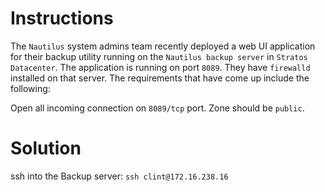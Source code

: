 # Instructions

The `Nautilus` system admins team recently deployed a web UI application for their backup utility running on the `Nautilus backup server` in `Stratos Datacenter`. The application is running on port `8089`. They have `firewalld` installed on that server. The requirements that have come up include the following:

Open all incoming connection  on `8089/tcp` port.  Zone should be `public`.

# Solution

ssh into the Backup server: `ssh clint@172.16.238.16`
